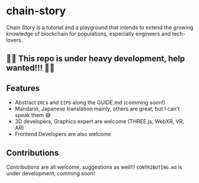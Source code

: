 # chain-story

Chain Story is a tutorial and a playground that intends to extend the growing knowledge of blockchain for populations, especially engineers and tech-lovers.

## 🚧🚧 This repo is under heavy development, help wanted!!! 🚧🚧

## Features

* Abstract `ERC`s and `EIP`s along the GUIDE.md (comming soon!)
* Mandarin, Japanese translation mainly, others are great, but I can't speak them 😅
* 3D developers, Graphics expert are welcome (THREE.js, WebXR, VR, AR)
* Frontend Developers are also welcome

## Contributions

Contributions are all welcome, suggestions as well!!!
`CONTRIBUTING.md` is under development, comming soon!
